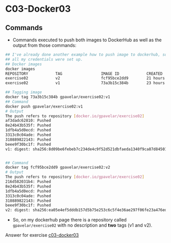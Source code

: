 # C03-Docker03

## Commands

- Commands executed to push both images to DockerHub as well as the output from those commands:

```bash
## I've already done another example how to push image to dockerhub, so
## all my credentials were set up.
## Docker images
docker images
REPOSITORY            TAG                 IMAGE ID            CREATED             SIZE
exercise02            v2                  fcf95bce2dd9        21 hours ago        107MB
exercise02            v1                  73a3b15c384b        23 hours ago        107MB

## Tagging image
docker tag 73a3b15c384b gpavelar/exercise02:v1
## Command
docker push gpavelar/exercise02:v1
# Output
The push refers to repository [docker.io/gpavelar/exercise02]
af3dadc62810: Pushed
8e24b43b535f: Pushed
1dfb4a5d0ecd: Pushed
3313c0c04ade: Pushed
310889822143: Pushed
beee9f30bc1f: Pushed
v1: digest: sha256:8d09be6febeb7c234de4c9f52d521dbfaeda1340f9ca87d84501d3f335ee3d13 size: 1569


## Command
docker tag fcf95bce2dd9 gpavelar/exercise02:v2
# Output
The push refers to repository [docker.io/gpavelar/exercise02]
216d582031b4: Pushed
8e24b43b535f: Pushed
1dfb4a5d0ecd: Pushed
3313c0c04ade: Pushed
310889822143: Pushed
beee9f30bc1f: Pushed
v2: digest: sha256:ea05e4ef5dddb157d5b75e253c6c5f4e36ae297f06fe23a476edb625cd92d320 size: 1569
```

- So, on my dockerhub page there is a repository called `gpavelar/exercise02` with no description and **two** tags (v1 and v2).

Answer for exercise [c03-docker03](https://github.com/devopsacademyau/academy/blob/af3225a3436f263164e8daebc6bbd1ef3122b900/classes/03class/exercises/c03-docker03/README.md)
